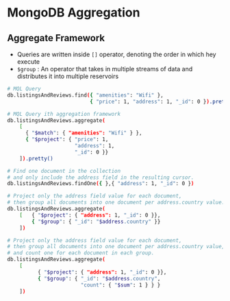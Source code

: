 # MongoDB Aggregation

## Aggregate Framework

* Queries are written inside `[]` operator, denoting the order in which hey execute
* `$group` : An operator that takes in multiple streams of data and distributes it into multiple reservoirs

```bash
# MQL Query
db.listingsAndReviews.find({ "amenities": "Wifi" },
                           { "price": 1, "address": 1, "_id": 0 }).pretty()

# MQL Query ith aggregation framework
db.listingsAndReviews.aggregate(
    [
      { "$match": { "amenities": "Wifi" } },
      { "$project": { "price": 1,
                      "address": 1,
                      "_id": 0 }}
    ]).pretty()
```

```bash
# Find one document in the collection 
# and only include the address field in the resulting cursor.
db.listingsAndReviews.findOne({ },{ "address": 1, "_id": 0 })

# Project only the address field value for each document, 
# then group all documents into one document per address.country value.
db.listingsAndReviews.aggregate(
    [   { "$project": { "address": 1, "_id": 0 }},
        { "$group": { "_id": "$address.country" }}
    ])

# Project only the address field value for each document, 
# then group all documents into one document per address.country value, 
# and count one for each document in each group.
db.listingsAndReviews.aggregate(
    [
          { "$project": { "address": 1, "_id": 0 }},
          { "$group": { "_id": "$address.country",
                        "count": { "$sum": 1 } } }
    ])
```
